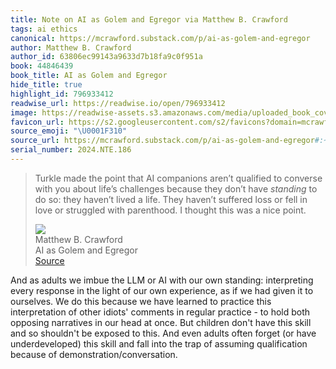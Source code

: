 ```yaml
---
title: Note on AI as Golem and Egregor via Matthew B. Crawford
tags: ai ethics
canonical: https://mcrawford.substack.com/p/ai-as-golem-and-egregor
author: Matthew B. Crawford
author_id: 63806ec99143a9633d7b18fa9c0f951a
book: 44846439
book_title: AI as Golem and Egregor
hide_title: true
highlight_id: 796933412
readwise_url: https://readwise.io/open/796933412
image: https://readwise-assets.s3.amazonaws.com/media/uploaded_book_covers/profile_265723/https3A2F2Fsubstack-post-media.s3.amazonaws.com2Fpublic2Fimages2F975ce35c-0192-4845-abdf-6e5651eaa7e3_1500x750.jpeg
favicon_url: https://s2.googleusercontent.com/s2/favicons?domain=mcrawford.substack.com
source_emoji: "\U0001F310"
source_url: https://mcrawford.substack.com/p/ai-as-golem-and-egregor#:~:text=Turkle%20made%20the,a%20nice%20point.
serial_number: 2024.NTE.186
---
```

> Turkle made the point that AI companions aren’t qualified to converse with you about life’s challenges because they don’t have *standing* to do so: they haven’t lived a life. They haven’t suffered loss or fell in love or struggled with parenthood. I thought this was a nice point.
> <div class="quoteback-footer"><div class="quoteback-avatar"><img class="mini-favicon" src="https://s2.googleusercontent.com/s2/favicons?domain=mcrawford.substack.com"></div><div class="quoteback-metadata"><div class="metadata-inner"><span style="display:none">FROM:</span><div aria-label="Matthew B. Crawford" class="quoteback-author"> Matthew B. Crawford</div><div aria-label="AI as Golem and Egregor" class="quoteback-title"> AI as Golem and Egregor</div></div></div><div class="quoteback-backlink"><a target="_blank" aria-label="go to the full text of this quotation" rel="noopener" href="https://mcrawford.substack.com/p/ai-as-golem-and-egregor#:~:text=Turkle%20made%20the,a%20nice%20point." class="quoteback-arrow"> Source</a></div></div>

And as adults we imbue the LLM or AI with our own standing: interpreting every response in the light of our own experience, as if we had given it to ourselves. We do this because we have learned to practice this interpretation of other idiots' comments in regular practice - to hold both opposing narratives in our head at once. But children don't have this skill and so shouldn't be exposed to this. And even adults often forget (or have underdeveloped) this skill and fall into the trap of assuming qualification because of demonstration/conversation. 
